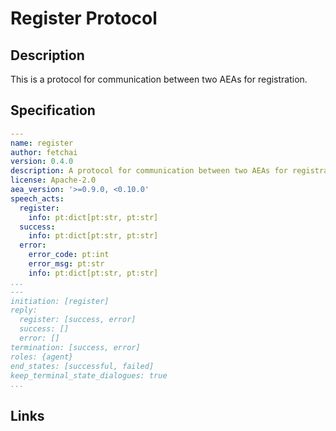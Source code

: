 # Register Protocol

## Description

This is a protocol for communication between two AEAs for registration.

## Specification

```yaml
---
name: register
author: fetchai
version: 0.4.0
description: A protocol for communication between two AEAs for registration.
license: Apache-2.0
aea_version: '>=0.9.0, <0.10.0'
speech_acts:
  register:
    info: pt:dict[pt:str, pt:str]
  success:
    info: pt:dict[pt:str, pt:str]
  error:
    error_code: pt:int
    error_msg: pt:str
    info: pt:dict[pt:str, pt:str]
...
---
initiation: [register]
reply:
  register: [success, error]
  success: []
  error: []
termination: [success, error]
roles: {agent}
end_states: [successful, failed]
keep_terminal_state_dialogues: true
...
```

## Links
